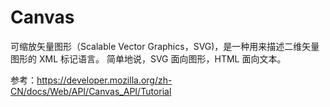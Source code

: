# Canvas

可缩放矢量图形（Scalable Vector Graphics，SVG)，是一种用来描述二维矢量图形的 XML 标记语言。 简单地说，SVG 面向图形，HTML 面向文本。


参考：https://developer.mozilla.org/zh-CN/docs/Web/API/Canvas_API/Tutorial